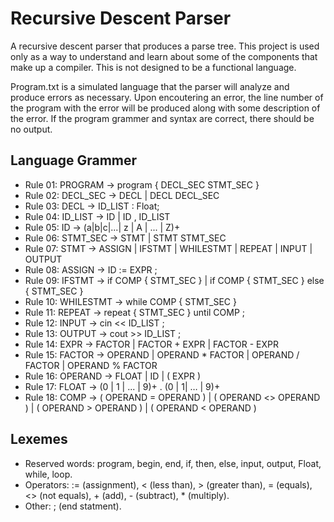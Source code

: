 # Recursive Descent Parser
A recursive descent parser that produces a parse tree. This project is used only as a way
to understand and learn about some of the components that make up a compiler. This is not
designed to be a functional language.

Program.txt is a simulated language that the parser will analyze and produce errors as 
necessary. Upon encoutering an error, the line number of the program with the error will
be produced along with some description of the error. If the program grammer and syntax
are correct, there should be no output.

## Language Grammer

- Rule 01: PROGRAM -> program { DECL_SEC STMT_SEC }
- Rule 02: DECL_SEC -> DECL | DECL DECL_SEC
- Rule 03: DECL -> ID_LIST : Float;
- Rule 04: ID_LIST -> ID | ID , ID_LIST
- Rule 05: ID -> (a|b|c|...| z | A | ... | Z)+
- Rule 06: STMT_SEC -> STMT | STMT STMT_SEC
- Rule 07: STMT ->  ASSIGN | IFSTMT | WHILESTMT | REPEAT | INPUT | OUTPUT
- Rule 08: ASSIGN ->  ID := EXPR ;
- Rule 09: IFSTMT ->  if COMP { STMT_SEC } |
                   if COMP { STMT_SEC } else { STMT_SEC } 
- Rule 10: WHILESTMT ->  while COMP { STMT_SEC }
- Rule 11: REPEAT -> repeat { STMT_SEC } until COMP ;
- Rule 12: INPUT ->  cin << ID_LIST ;
- Rule 13: OUTPUT -> cout >> ID_LIST ;
- Rule 14: EXPR -> FACTOR | FACTOR + EXPR | FACTOR - EXPR 
- Rule 15: FACTOR -> OPERAND | OPERAND * FACTOR | OPERAND / FACTOR |
         OPERAND % FACTOR
- Rule 16: OPERAND -> FLOAT | ID | ( EXPR )
- Rule 17: FLOAT -> (0 | 1 | ... | 9)+ . (0 | 1| … | 9)+
- Rule 18: COMP -> ( OPERAND = OPERAND ) | ( OPERAND <> OPERAND ) |
         ( OPERAND > OPERAND ) | ( OPERAND < OPERAND ) 

## Lexemes

- Reserved words: program, begin, end, if, then, else, input, output,
                    Float, while, loop.
- Operators: := (assignment), < (less than), > (greater than), = (equals),
                <> (not equals), + (add), - (subtract), * (multiply).
- Other: ; (end statment).
